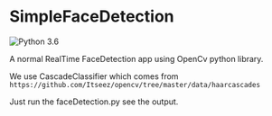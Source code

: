 # SimpleFaceDetection

![Python 3.6](https://img.shields.io/badge/python-3.6-blue.svg)

A normal RealTime FaceDetection app using OpenCv python library.

We use CascadeClassifier which comes from ```https://github.com/Itseez/opencv/tree/master/data/haarcascades```

Just run the faceDetection.py see the output.
